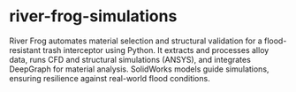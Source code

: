 # river-frog-simulations
River Frog automates material selection and structural validation for a flood-resistant trash interceptor using Python. It extracts and processes alloy data, runs CFD and structural simulations (ANSYS), and integrates DeepGraph for material analysis. SolidWorks models guide simulations, ensuring resilience against real-world flood conditions.
